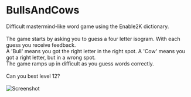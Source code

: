 # BullsAndCows
Difficult mastermind-like word game using the Enable2K dictionary.<br><br>
The game starts by asking you to guess a four letter isogram. With each guess you receive feedback.<br>
A 'Bull' means you got the right letter in the right spot. A 'Cow' means you got a right letter, but in a wrong spot.<br>
The game ramps up in difficult as you guess words correctly.<br><br>
Can you best level 12?<br><br>
![Screenshot](http://i.imgur.com/yhk6agn.png)
